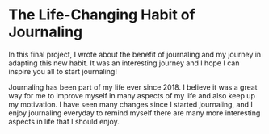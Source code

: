 # The Life-Changing Habit of Journaling 
In this final project, I wrote about the benefit of journaling and my journey in adapting this new habit. It was an interesting journey and I hope I can inspire you all to start journaling! 

Journaling has been part of my life ever since 2018. I believe it was a great way for me to improve myself in many aspects of my life and also keep up my motivation. I have seen many changes since I started journaling, and I enjoy journaling everyday to remind myself there are many more interesting aspects in life that I should enjoy. 
